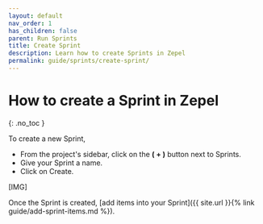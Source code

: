 ```yaml
---
layout: default
nav_order: 1
has_children: false
parent: Run Sprints
title: Create Sprint
description: Learn how to create Sprints in Zepel
permalink: guide/sprints/create-sprint/
---
```

# How to create a Sprint in Zepel
{: .no_toc }

To create a new Sprint,

- From the project's sidebar, click on the __( + )__ button next to Sprints.
- Give your Sprint a name.
- Click on Create.

[IMG]

Once the Sprint is created, [add items into your Sprint]({{ site.url }}{% link guide/add-sprint-items.md %}).